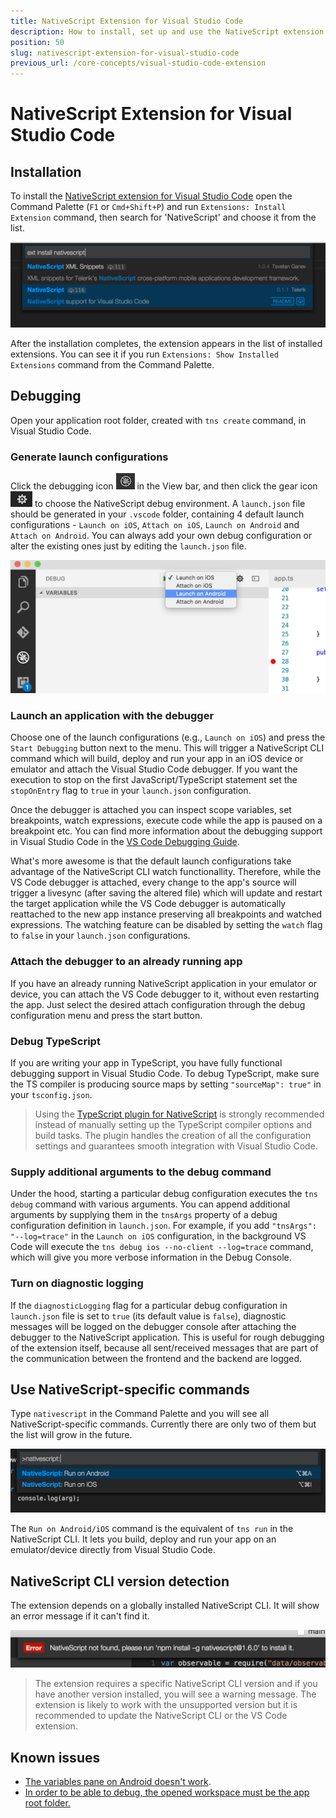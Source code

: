 ```yaml
---
title: NativeScript Extension for Visual Studio Code
description: How to install, set up and use the NativeScript extension for Visual Studio Code.
position: 50
slug: nativescript-extension-for-visual-studio-code
previous_url: /core-concepts/visual-studio-code-extension
---
```


# NativeScript Extension for Visual Studio Code

## Installation

To install the [NativeScript extension for Visual Studio Code](https://marketplace.visualstudio.com/items?itemName=Telerik.nativescript) open the Command Palette (`F1` or `Cmd+Shift+P`) and run `Extensions: Install Extension` command, then search for 'NativeScript' and choose it from the list.

![Installing the NativeScript extension for Visual Studio Code](../img/visual-studio-code-extension/install.png)

After the installation completes, the extension appears in the list of installed extensions. You can see it if you run `Extensions: Show Installed Extensions` command from the Command Palette.

## Debugging

Open your application root folder, created with `tns create` command, in Visual Studio Code.

### Generate launch configurations

Click the debugging icon ![VS Code debug panel](../img/visual-studio-code-extension/debug-panel.png) in the View bar, and then click the gear icon ![gear icon](../img/visual-studio-code-extension/gear-icon.png) to choose the NativeScript debug environment. A `launch.json` file should be generated in your `.vscode` folder, containing 4 default launch configurations - `Launch on iOS`, `Attach on iOS`, `Launch on Android` and `Attach on Android`. You can always add your own debug configuration or alter the existing ones just by editing the `launch.json` file.

![Default NativeScript debug configurations in Visual Studio Code](../img/visual-studio-code-extension/configurations-menu.png)

### Launch an application with the debugger

Choose one of the launch configurations (e.g., `Launch on iOS`) and press the `Start Debugging` button next to the menu. This will trigger a NativeScript CLI command which will build, deploy and run your app in an iOS device or emulator and attach the Visual Studio Code debugger. If you want the execution to stop on the first JavaScript/TypeScript statement set the `stopOnEntry` flag to `true` in  your `launch.json` configuration.

Once the debugger is attached you can inspect scope variables, set breakpoints, watch expressions, execute code while the app is paused on a breakpoint etc. You can find more information about the debugging support in Visual Studio Code in the [VS Code Debugging Guide](https://code.visualstudio.com/docs/editor/debugging).

What's more awesome is that the default launch configurations take advantage of the NativeScript CLI watch functionallity. Therefore, while the VS Code debugger is attached, every change to the app's source will trigger a livesync (after saving the altered file) which will update and restart the target application while the VS Code debugger is automatically reattached to the new app instance preserving all breakpoints and watched expressions. The watching feature can be disabled by setting the `watch` flag to `false` in your `launch.json` configurations.

### Attach the debugger to an already running app

If you have an already running NativeScript application in your emulator or device, you can attach the VS Code debugger to it, without even restarting the app. Just select the desired attach configuration through the debug configuration menu and press the start button.

### Debug TypeScript

If you are writing your app in TypeScript, you have fully functional debugging support in Visual Studio Code. To debug TypeScript, make sure the TS compiler is producing source maps by setting `"sourceMap": true"` in your `tsconfig.json`.

> Using the [TypeScript plugin for NativeScript](https://github.com/NativeScript/nativescript-dev-typescript) is strongly recommended instead of manually setting up the TypeScript compiler options and build tasks. The plugin handles the creation of all the configuration settings and guarantees smooth integration with Visual Studio Code.

### Supply additional arguments to the debug command

Under the hood, starting a particular debug configuration executes the `tns debug` command with various arguments. You can append additional arguments by supplying them in the `tnsArgs` property of a debug configuration definition in `launch.json`. For example, if you add `"tnsArgs": "--log=trace"` in the `Launch on iOS` configuration, in the background VS Code will execute the `tns debug ios --no-client --log=trace` command, which will give you more verbose information in the Debug Console.

### Turn on diagnostic logging

If the `diagnosticLogging` flag for a particular debug configuration in `launch.json` file is set to `true` (its default value is `false`), diagnostic messages will be logged on the debugger console after attaching the debugger to the NativeScript application. This is useful for rough debugging of the extension itself, because all sent/received messages that are part of the communication between the frontend and the backend are logged.

## Use NativeScript-specific commands

Type `nativescript` in the Command Palette and you will see all NativeScript-specific commands. Currently there are only two of them but the list will grow in the future.

![NativeScript commands](../img/visual-studio-code-extension/nativescript-commands.png)

The `Run on Android/iOS` command is the equivalent of `tns run` in the NativeScript CLI. It lets you build, deploy and run your app on an emulator/device directly from Visual Studio Code.

## NativeScript CLI version detection

The extension depends on a globally installed NativeScript CLI. It will show an error message if it can't find it.

![NativeScript not found](../img/visual-studio-code-extension/nativescript-not-found-error-message.png)

> The extension requires a specific NativeScript CLI version and if you have another version installed, you will see a warning message. The extension is likely to work with the unsupported version but it is recommended to update the NativeScript CLI or the VS Code extension.

## Known issues
 * [The variables pane on Android doesn't work](https://github.com/NativeScript/nativescript-vscode-extension/issues/21).
 * [In order to be able to debug, the opened workspace must be the app root folder.](https://github.com/NativeScript/nativescript-vscode-extension/issues/104)


